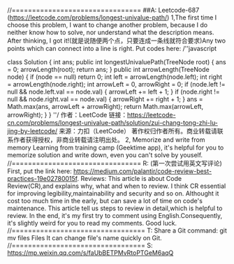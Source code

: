 //================================
##A: Leetcode-687 (https://leetcode.com/problems/longest-univalue-path/)
   1,The first time I choose this problem, I want to change another problem, because I do neither know how to solve, nor understand what 
the description means.
   After thinking, I got it!(就是说随便两个点，只要连成一条线就符合要求)Any two points which can connect into a line is right.
   Put codes here:
   /''javascript
   
   class Solution {
    int ans;
    public int longestUnivaluePath(TreeNode root) {
        ans = 0;
        arrowLength(root);
        return ans;
    }
    public int arrowLength(TreeNode node) {
        if (node == null) return 0;
        int left = arrowLength(node.left);
        int right = arrowLength(node.right);
        int arrowLeft = 0, arrowRight = 0;
        if (node.left != null && node.left.val == node.val) {
            arrowLeft += left + 1;
        }
        if (node.right != null && node.right.val == node.val) {
            arrowRight += right + 1;
        }
        ans = Math.max(ans, arrowLeft + arrowRight);
        return Math.max(arrowLeft, arrowRight);
    }
}
''/
作者：LeetCode
链接：https://leetcode-cn.com/problems/longest-univalue-path/solution/zui-chang-tong-zhi-lu-jing-by-leetcode/
来源：力扣（LeetCode）
著作权归作者所有。商业转载请联系作者获得授权，非商业转载请注明出处。
   2, Memorize and write from memory
   Learning from training camp (Geektime app), it's helpful for you to memorize solution and write down, even you can't solve 
by youself.
//================================
R: (第一次尝试用英文写评论)
   First, put the link here: https://medium.com/palantir/code-review-best-practices-19e02780015f.
Reviews:
   This article is about Code Review(CR),and explains why, what and when to review.
   I think CR essential for improving legibility,maintainability and security and so on. Althought it cost too much time in the early, 
but can save a lot of time on code's maintenance.
   This article tell us steps to review in detail,which is helpful to review.
   In the end, it's my first try to comment using English.Consequently, it's slightly weird for you to read my comments.
   Good luck.
//=================================
T: 
   Share a Git command: git mv files Files
   It can change file's name quickly on Git.
//=================================
S: 
   https://mp.weixin.qq.com/s/faUbBETPMvRtoPTGeM6aqQ
